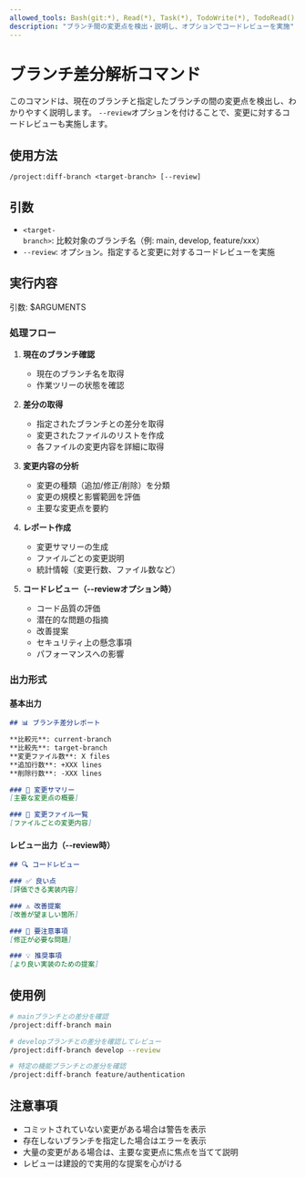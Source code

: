 ```yaml
---
allowed_tools: Bash(git:*), Read(*), Task(*), TodoWrite(*), TodoRead()
description: "ブランチ間の変更点を検出・説明し、オプションでコードレビューを実施"
---
```


# ブランチ差分解析コマンド

このコマンドは、現在のブランチと指定したブランチの間の変更点を検出し、わかりやすく説明します。
`--review`オプションを付けることで、変更に対するコードレビューも実施します。

## 使用方法
```
/project:diff-branch <target-branch> [--review]
```

## 引数
- `<target-branch>`: 比較対象のブランチ名（例: main, develop, feature/xxx）
- `--review`: オプション。指定すると変更に対するコードレビューを実施

## 実行内容

引数: $ARGUMENTS

### 処理フロー

1. **現在のブランチ確認**
   - 現在のブランチ名を取得
   - 作業ツリーの状態を確認

2. **差分の取得**
   - 指定されたブランチとの差分を取得
   - 変更されたファイルのリストを作成
   - 各ファイルの変更内容を詳細に取得

3. **変更内容の分析**
   - 変更の種類（追加/修正/削除）を分類
   - 変更の規模と影響範囲を評価
   - 主要な変更点を要約

4. **レポート作成**
   - 変更サマリーの生成
   - ファイルごとの変更説明
   - 統計情報（変更行数、ファイル数など）

5. **コードレビュー（--reviewオプション時）**
   - コード品質の評価
   - 潜在的な問題の指摘
   - 改善提案
   - セキュリティ上の懸念事項
   - パフォーマンスへの影響

### 出力形式

#### 基本出力
```markdown
## 📊 ブランチ差分レポート

**比較元**: current-branch
**比較先**: target-branch
**変更ファイル数**: X files
**追加行数**: +XXX lines
**削除行数**: -XXX lines

### 📝 変更サマリー
[主要な変更点の概要]

### 📁 変更ファイル一覧
[ファイルごとの変更内容]
```

#### レビュー出力（--review時）
```markdown
## 🔍 コードレビュー

### ✅ 良い点
[評価できる実装内容]

### ⚠️ 改善提案
[改善が望ましい箇所]

### 🚨 要注意事項
[修正が必要な問題]

### 💡 推奨事項
[より良い実装のための提案]
```

## 使用例

```bash
# mainブランチとの差分を確認
/project:diff-branch main

# developブランチとの差分を確認してレビュー
/project:diff-branch develop --review

# 特定の機能ブランチとの差分を確認
/project:diff-branch feature/authentication
```

## 注意事項

- コミットされていない変更がある場合は警告を表示
- 存在しないブランチを指定した場合はエラーを表示
- 大量の変更がある場合は、主要な変更点に焦点を当てて説明
- レビューは建設的で実用的な提案を心がける